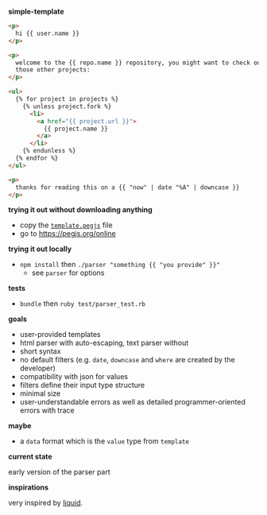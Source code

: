 **simple-template**

```html
<p>
  hi {{ user.name }}
</p>

<p>
  welcome to the {{ repo.name }} repository, you might want to check out
  those other projects:
</p>

<ul>
  {% for project in projects %}
    {% unless project.fork %}
      <li>
        <a href="{{ project.url }}">
          {{ project.name }}
        </a>
      </li>
    {% endunless %}
  {% endfor %}
</ul>

<p>
  thanks for reading this on a {{ "now" | date "%A" | downcase }}
</p>
```

**trying it out without downloading anything**

- copy the [`template.pegjs`](https://raw.githubusercontent.com/simple-updates/template/master/template.pegjs) file
- go to <https://pegjs.org/online>

**trying it out locally**

- `npm install` then `./parser "something {{ "you provide" }}"`
  - see `parser` for options

**tests**

- `bundle` then `ruby test/parser_test.rb`

**goals**

- user-provided templates
- html parser with auto-escaping, text parser without
- short syntax
- no default filters (e.g. `date`, `downcase` and `where` are created by the developer)
- compatibility with json for values
- filters define their input type structure
- minimal size
- user-understandable errors as well as detailed programmer-oriented errors with trace

**maybe**

- a `data` format which is the `value` type from `template`

**current state**

early version of the parser part

**inspirations**

very inspired by [liquid](https://shopify.github.io/liquid/).
